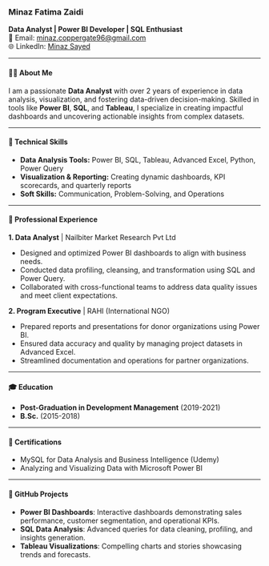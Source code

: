 ### Minaz Fatima Zaidi  
**Data Analyst | Power BI Developer | SQL Enthusiast**  
📧 Email: [minaz.coppergate96@gmail.com](mailto:minaz.coppergate96@gmail.com)  
🌐 LinkedIn: [Minaz Sayed](https://www.linkedin.com/in/minazsayed1996/)  

---

#### 👩‍💻 **About Me**  
I am a passionate **Data Analyst** with over 2 years of experience in data analysis, visualization, and fostering data-driven decision-making. Skilled in tools like **Power BI**, **SQL**, and **Tableau**, I specialize in creating impactful dashboards and uncovering actionable insights from complex datasets.

---

#### 🔧 **Technical Skills**  
- **Data Analysis Tools:** Power BI, SQL, Tableau, Advanced Excel, Python, Power Query  
- **Visualization & Reporting:** Creating dynamic dashboards, KPI scorecards, and quarterly reports  
- **Soft Skills:** Communication, Problem-Solving, and Operations  

---

#### 💼 **Professional Experience**  
**1. Data Analyst** | Nailbiter Market Research Pvt Ltd  
- Designed and optimized Power BI dashboards to align with business needs.  
- Conducted data profiling, cleansing, and transformation using SQL and Power Query.  
- Collaborated with cross-functional teams to address data quality issues and meet client expectations.  

**2. Program Executive** | RAHI (International NGO)  
- Prepared reports and presentations for donor organizations using Power BI.  
- Ensured data accuracy and quality by managing project datasets in Advanced Excel.  
- Streamlined documentation and operations for partner organizations.  

---

#### 🎓 **Education**  
- **Post-Graduation in Development Management** (2019-2021)  
- **B.Sc.** (2015-2018)  

---

#### 📜 **Certifications**  
- MySQL for Data Analysis and Business Intelligence (Udemy)  
- Analyzing and Visualizing Data with Microsoft Power BI  

---

#### 📂 **GitHub Projects**  
- **Power BI Dashboards**: Interactive dashboards demonstrating sales performance, customer segmentation, and operational KPIs.  
- **SQL Data Analysis**: Advanced queries for data cleaning, profiling, and insights generation.  
- **Tableau Visualizations**: Compelling charts and stories showcasing trends and forecasts. 
